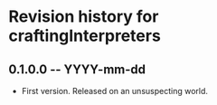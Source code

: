 # Revision history for craftingInterpreters

## 0.1.0.0 -- YYYY-mm-dd

* First version. Released on an unsuspecting world.
